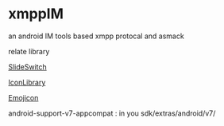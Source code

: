 xmppIM
======

an android IM tools based xmpp protocal and asmack



relate library

[SlideSwitch](https://github.com/Leaking/SlideSwitch)

[IconLibrary](https://github.com/atermenji/IconicDroid)

[Emojicon](https://github.com/rockerhieu/emojicon)

android-support-v7-appcompat  : in you sdk/extras/android/v7/
